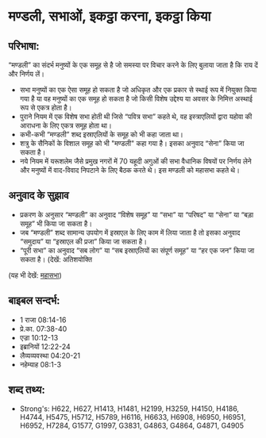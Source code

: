 # मण्डली, सभाओं, इकट्ठा करना, इकट्ठा किया #

## परिभाषा: ##

“मण्डली” का संदर्भ मनुष्यों के एक समूह से है जो समस्या पर विचार करने के लिए बुलाया जाता है कि राय दें और निर्णय लें।

* सभा मनुष्यों का एक ऐसा समूह हो सकता है जो अधिकृत और एक प्रकार से स्थाई रूप में नियुक्त किया गया है या वह मनुष्यों का एक समूह हो सकता है जो किसी विशेष उद्देश्य या अवसर के निमित्त अस्थाई रूप से एकत्र होता है।
* पुराने नियम में एक विशेष सभा होती थी जिसे “पवित्र सभा” कहते थे, वह इस्त्राएलियों द्वारा यहोवा की आराधना के लिए एकत्र समूह होता था।
* कभी-कभी “मण्डली” शब्द इस्राएलियों के समूह को भी कहा जाता था।
* शत्रु के सैनिकों के विशाल समूह को भी "मण्डली" कहा गया है। इसका अनुवाद “सेना” किया जा सकता है।
* नये नियम में यरूशलेम जैसे प्रमुख नगरों में 70 यहूदी अगुओं की सभा वैधानिक विषयों पर निर्णय लेने और मनुष्यों में वाद-विवाद निपटाने के लिए बैठक करते थे। इस मण्डली को महासभा कहते थे।

## अनुवाद के सुझाव ##

* प्रकरण के अनुसार “मण्डली” का अनुवाद “विशेष समूह” या “सभा” या “परिषद” या “सेना” या “बड़ा समूह” भी किया जा सकता है।
* जब “मण्डली” शब्द सामान्य उपयोग में इस्राएल के लिए काम में लिया जाता है तो इसका अनुवाद “समुदाय” या “इस्राएल की प्रजा” किया जा सकता है।
* “पूरी सभा” का अनुवाद “सब लोग” या “सब इस्राएलियों का संपूर्ण समूह” या “हर एक जन” किया जा सकता है। (देखें: अतिशयोक्ति

(यह भी देखें: [महासभा](../council.md))

## बाइबल सन्दर्भ: ##

* 1 राजा 08:14-16
* प्रे.का. 07:38-40
* एज्रा 10:12-13
* इब्रानियों 12:22-24
* लैव्यव्यवस्था 04:20-21
* नहेम्याह 08:1-3

## शब्द तथ्य: ##

* Strong's: H622, H627, H1413, H1481, H2199, H3259, H4150, H4186, H4744, H5475, H5712, H5789, H6116, H6633, H6908, H6950, H6951, H6952, H7284, G1577, G1997, G3831, G4863, G4864, G4871, G4905
